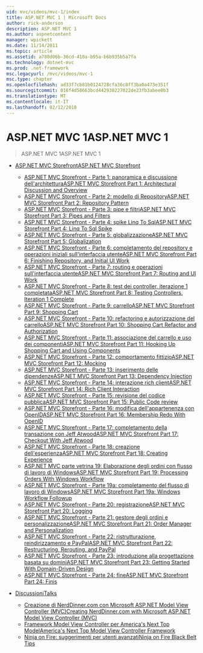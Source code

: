 ```yaml
---
uid: mvc/videos/mvc-1/index
title: ASP.NET MVC 1 | Microsoft Docs
author: rick-anderson
description: ASP.NET MVC 1
ms.author: aspnetcontent
manager: wpickett
ms.date: 11/14/2011
ms.topic: article
ms.assetid: a780d06b-36cd-410a-b95a-b6b935b5a7fa
ms.technology: dotnet-mvc
ms.prod: .net-framework
msc.legacyurl: /mvc/videos/mvc-1
msc.type: chapter
ms.openlocfilehash: ad33f7cb81b0124728cfa36c8ff3ba0a473e351f
ms.sourcegitcommit: 016f4d58663bcd442930227022de23fb3abee0b3
ms.translationtype: MT
ms.contentlocale: it-IT
ms.lasthandoff: 02/12/2018
---
```

<a name="aspnet-mvc-1"></a><span data-ttu-id="93330-103">ASP.NET MVC 1</span><span class="sxs-lookup"><span data-stu-id="93330-103">ASP.NET MVC 1</span></span>
====================
> <span data-ttu-id="93330-104">ASP.NET MVC 1</span><span class="sxs-lookup"><span data-stu-id="93330-104">ASP.NET MVC 1</span></span>


- [<span data-ttu-id="93330-105">ASP.NET MVC Storefront</span><span class="sxs-lookup"><span data-stu-id="93330-105">ASP.NET MVC Storefront</span></span>](aspnet-mvc-storefront/index.md)

    - [<span data-ttu-id="93330-106">ASP.NET MVC Storefront - Parte 1: panoramica e discussione dell'architettura</span><span class="sxs-lookup"><span data-stu-id="93330-106">ASP.NET MVC Storefront Part 1: Architectural Discussion and Overview</span></span>](aspnet-mvc-storefront/aspnet-mvc-storefront-part-1-architectural-discussion-and-overview.md)
    - [<span data-ttu-id="93330-107">ASP.NET MVC Storefront - Parte 2: modello di Repository</span><span class="sxs-lookup"><span data-stu-id="93330-107">ASP.NET MVC Storefront Part 2: Repository Pattern</span></span>](aspnet-mvc-storefront/aspnet-mvc-storefront-part-2-the-repository-pattern.md)
    - [<span data-ttu-id="93330-108">ASP.NET MVC Storefront - Parte 3: pipe e filtri</span><span class="sxs-lookup"><span data-stu-id="93330-108">ASP.NET MVC Storefront Part 3: Pipes and Filters</span></span>](aspnet-mvc-storefront/aspnet-mvc-storefront-part-3-pipes-and-filters.md)
    - [<span data-ttu-id="93330-109">ASP.NET MVC Storefront - Parte 4: spike Linq To Sql</span><span class="sxs-lookup"><span data-stu-id="93330-109">ASP.NET MVC Storefront Part 4: Linq To Sql Spike</span></span>](aspnet-mvc-storefront/aspnet-mvc-storefront-part-4-linq-to-sql-spike.md)
    - [<span data-ttu-id="93330-110">ASP.NET MVC Storefront - Parte 5: globalizzazione</span><span class="sxs-lookup"><span data-stu-id="93330-110">ASP.NET MVC Storefront Part 5: Globalization</span></span>](aspnet-mvc-storefront/aspnet-mvc-storefront-part-5-globalization.md)
    - [<span data-ttu-id="93330-111">ASP.NET MVC Storefront - Parte 6: completamento del repository e operazioni iniziali sull'interfaccia utente</span><span class="sxs-lookup"><span data-stu-id="93330-111">ASP.NET MVC Storefront Part 6: Finishing Repository, and Initial UI Work</span></span>](aspnet-mvc-storefront/aspnet-mvc-storefront-part-6-finishing-the-repository-and-initial-ui-work.md)
    - [<span data-ttu-id="93330-112">ASP.NET MVC Storefront - Parte 7: routing e operazioni sull'interfaccia utente</span><span class="sxs-lookup"><span data-stu-id="93330-112">ASP.NET MVC Storefront Part 7: Routing and UI Work</span></span>](aspnet-mvc-storefront/aspnet-mvc-storefront-part-7-routing-and-ui-work.md)
    - [<span data-ttu-id="93330-113">ASP.NET MVC Storefront - Parte 8: test dei controller, iterazione 1 completata</span><span class="sxs-lookup"><span data-stu-id="93330-113">ASP.NET MVC Storefront Part 8: Testing Controllers, Iteration 1 Complete</span></span>](aspnet-mvc-storefront/aspnet-mvc-storefront-part-8-testing-controllers-iteration-1-complete.md)
    - [<span data-ttu-id="93330-114">ASP.NET MVC Storefront - Parte 9: carrello</span><span class="sxs-lookup"><span data-stu-id="93330-114">ASP.NET MVC Storefront Part 9: Shopping Cart</span></span>](aspnet-mvc-storefront/aspnet-mvc-storefront-part-9-the-shopping-cart.md)
    - [<span data-ttu-id="93330-115">ASP.NET MVC Storefront - Parte 10: refactoring e autorizzazione del carrello</span><span class="sxs-lookup"><span data-stu-id="93330-115">ASP.NET MVC Storefront Part 10: Shopping Cart Refactor and Authorization</span></span>](aspnet-mvc-storefront/aspnet-mvc-storefront-part-10-shopping-cart-refactor-and-authorization.md)
    - [<span data-ttu-id="93330-116">ASP.NET MVC Storefront - Parte 11: associazione del carrello e uso dei componenti</span><span class="sxs-lookup"><span data-stu-id="93330-116">ASP.NET MVC Storefront Part 11: Hooking Up Shopping Cart and Using Components</span></span>](aspnet-mvc-storefront/aspnet-mvc-storefront-part-11-hooking-up-the-shopping-cart-and-using-components.md)
    - [<span data-ttu-id="93330-117">ASP.NET MVC Storefront - Parte 12: comportamento fittizio</span><span class="sxs-lookup"><span data-stu-id="93330-117">ASP.NET MVC Storefront Part 12: Mocking</span></span>](aspnet-mvc-storefront/aspnet-mvc-storefront-part-12-mocking.md)
    - [<span data-ttu-id="93330-118">ASP.NET MVC Storefront - Parte 13: inserimento delle dipendenze</span><span class="sxs-lookup"><span data-stu-id="93330-118">ASP.NET MVC Storefront Part 13: Dependency Injection</span></span>](aspnet-mvc-storefront/aspnet-mvc-storefront-part-13-dependency-injection.md)
    - [<span data-ttu-id="93330-119">ASP.NET MVC Storefront - Parte 14: interazione rich client</span><span class="sxs-lookup"><span data-stu-id="93330-119">ASP.NET MVC Storefront Part 14: Rich Client Interaction</span></span>](aspnet-mvc-storefront/aspnet-mvc-storefront-part-14-rich-client-interaction.md)
    - [<span data-ttu-id="93330-120">ASP.NET MVC Storefront - Parte 15: revisione del codice pubblica</span><span class="sxs-lookup"><span data-stu-id="93330-120">ASP.NET MVC Storefront Part 15: Public Code review</span></span>](aspnet-mvc-storefront/aspnet-mvc-storefront-part-15-public-code-review.md)
    - [<span data-ttu-id="93330-121">ASP.NET MVC Storefront - Parte 16: modifica dell'appartenenza con OpenID</span><span class="sxs-lookup"><span data-stu-id="93330-121">ASP.NET MVC Storefront Part 16: Membership Redo With OpenID</span></span>](aspnet-mvc-storefront/aspnet-mvc-storefront-part-16-membership-redo-with-openid.md)
    - [<span data-ttu-id="93330-122">ASP.NET MVC Storefront - Parte 17: completamento della transazione con Jeff Atwood</span><span class="sxs-lookup"><span data-stu-id="93330-122">ASP.NET MVC Storefront Part 17: Checkout With Jeff Atwood</span></span>](aspnet-mvc-storefront/aspnet-mvc-storefront-part-17-checkout-with-jeff-atwood.md)
    - [<span data-ttu-id="93330-123">ASP.NET MVC Storefront - Parte 18: creazione dell'esperienza</span><span class="sxs-lookup"><span data-stu-id="93330-123">ASP.NET MVC Storefront Part 18: Creating Experience</span></span>](aspnet-mvc-storefront/aspnet-mvc-storefront-part-18-creating-an-experience.md)
    - [<span data-ttu-id="93330-124">ASP.NET MVC parte vetrina 19: Elaborazione degli ordini con flusso di lavoro di Windows</span><span class="sxs-lookup"><span data-stu-id="93330-124">ASP.NET MVC Storefront Part 19: Processing Orders With Windows Workflow</span></span>](aspnet-mvc-storefront/aspnet-mvc-storefront-part-19-processing-orders-with-windows-workflow.md)
    - [<span data-ttu-id="93330-125">ASP.NET MVC Storefront - Parte 19a: completamento del flusso di lavoro di Windows</span><span class="sxs-lookup"><span data-stu-id="93330-125">ASP.NET MVC Storefront Part 19a: Windows Workflow Followup</span></span>](aspnet-mvc-storefront/aspnet-mvc-storefront-part-19a-windows-workflow-followup.md)
    - [<span data-ttu-id="93330-126">ASP.NET MVC Storefront - Parte 20: registrazione</span><span class="sxs-lookup"><span data-stu-id="93330-126">ASP.NET MVC Storefront Part 20: Logging</span></span>](aspnet-mvc-storefront/aspnet-mvc-storefront-part-20-logging.md)
    - [<span data-ttu-id="93330-127">ASP.NET MVC Storefront - Parte 21: gestore degli ordini e personalizzazione</span><span class="sxs-lookup"><span data-stu-id="93330-127">ASP.NET MVC Storefront Part 21: Order Manager and Personalization</span></span>](aspnet-mvc-storefront/aspnet-mvc-storefront-part-21-order-manager-and-personalization.md)
    - [<span data-ttu-id="93330-128">ASP.NET MVC Storefront - Parte 22: ristrutturazione, reindirizzamento e PayPal</span><span class="sxs-lookup"><span data-stu-id="93330-128">ASP.NET MVC Storefront Part 22: Restructuring, Rerouting, and PayPal</span></span>](aspnet-mvc-storefront/aspnet-mvc-storefront-part-22-restructuring-rerouting-and-paypal.md)
    - [<span data-ttu-id="93330-129">ASP.NET MVC Storefront - Parte 23: introduzione alla progettazione basata su domini</span><span class="sxs-lookup"><span data-stu-id="93330-129">ASP.NET MVC Storefront Part 23: Getting Started With Domain-Driven Design</span></span>](aspnet-mvc-storefront/aspnet-mvc-storefront-part-23-getting-started-with-domain-driven-design.md)
    - [<span data-ttu-id="93330-130">ASP.NET MVC Storefront - Parte 24: fine</span><span class="sxs-lookup"><span data-stu-id="93330-130">ASP.NET MVC Storefront Part 24: Finis</span></span>](aspnet-mvc-storefront/aspnet-mvc-storefront-part-24-finis.md)
- [<span data-ttu-id="93330-131">Discussioni</span><span class="sxs-lookup"><span data-stu-id="93330-131">Talks</span></span>](conference-presentations/index.md)

    - [<span data-ttu-id="93330-132">Creazione di NerdDinner.com con Microsoft ASP.NET Model View Controller (MVC)</span><span class="sxs-lookup"><span data-stu-id="93330-132">Creating NerdDinner.com with Microsoft ASP.NET Model View Controller (MVC)</span></span>](conference-presentations/creating-nerddinnercom-with-microsoft-aspnet-model-view-controller-mvc.md)
    - [<span data-ttu-id="93330-133">Framework Model View Controller per America's Next Top Model</span><span class="sxs-lookup"><span data-stu-id="93330-133">America's Next Top Model View Controller Framework</span></span>](conference-presentations/americas-next-top-model-view-controller-framework.md)
    - [<span data-ttu-id="93330-134">Ninja on Fire: suggerimenti per utenti avanzati</span><span class="sxs-lookup"><span data-stu-id="93330-134">Ninja on Fire Black Belt Tips</span></span>](conference-presentations/ninja-on-fire-black-belt-tips.md)
